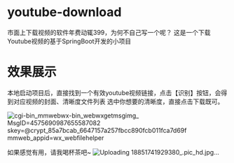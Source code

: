 # youtube-download
市面上下载视频的软件年费动辄399，为何不自己写一个呢？
这是一个下载Youtube视频的基于SpringBoot开发的小项目
# 效果展示
本地启动项目后，直接找到一个有效youtube视频链接，点击【识别】按钮，会得到对应视频的封面、清晰度文件列表
选中你想要的清晰度，直接点击下载既可。

![_cgi-bin_mmwebwx-bin_webwxgetmsgimg__ MsgID=4575690987655587082 skey=@crypt_85a7bcab_6647157a257fbcc890fcb011fca7d69f mmweb_appid=wx_webfilehelper](https://github.com/user-attachments/assets/7fb1b414-706b-4823-9efe-218a8e2818f3)

如果感觉有用，请我喝杯茶吧~
![Uploading 18851741929380_.pic_hd.jpg…]()
